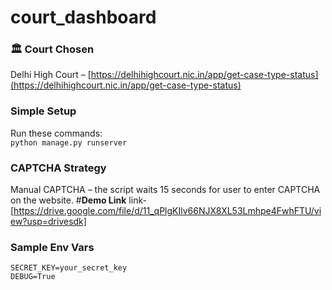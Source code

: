 # court_dashboard
### 🏛 Court Chosen  
Delhi High Court – [https://delhihighcourt.nic.in/app/get-case-type-status](https://delhihighcourt.nic.in/app/get-case-type-status)

### Simple Setup  
Run these commands:  
`python manage.py runserver`

### CAPTCHA Strategy  
Manual CAPTCHA – the script waits 15 seconds for user to enter CAPTCHA on the website.
#**Demo Link**
link-[https://drive.google.com/file/d/11_qPlgKIlv66NJX8XL53Lmhpe4FwhFTU/view?usp=drivesdk]


### Sample Env Vars  
```env
SECRET_KEY=your_secret_key
DEBUG=True

